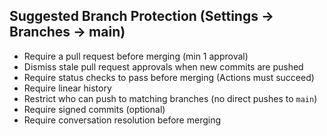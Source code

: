 
## Suggested Branch Protection (Settings → Branches → main)
- Require a pull request before merging (min 1 approval)
- Dismiss stale pull request approvals when new commits are pushed
- Require status checks to pass before merging (Actions must succeed)
- Require linear history
- Restrict who can push to matching branches (no direct pushes to `main`)
- Require signed commits (optional)
- Require conversation resolution before merging
